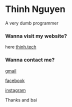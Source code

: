# Thinh Nguyen

A very dumb programmer

### Wanna visit my website?

here [thinh.tech](https://thinh.tech)

### Wanna contact me?

[gmail](mailto:thinhnguyenhuuhung@gmail.com)

[facebook](https://facebook.com/txzje)

[instagram](https://instagram.com/txzje)


Thanks and bai

